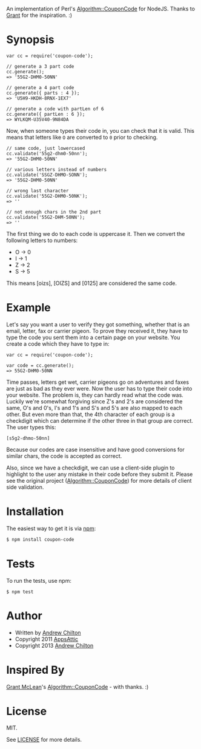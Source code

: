 An implementation of Perl's [Algorithm::CouponCode][couponcode] for NodeJS. Thanks to [Grant][grant] for the
inspiration. :)

# Synopsis #

```
var cc = require('coupon-code');

// generate a 3 part code
cc.generate();
=> '55G2-DHM0-50NN'

// generate a 4 part code
cc.generate({ parts : 4 });
=> 'U5H9-HKDH-8RNX-1EX7'

// generate a code with partLen of 6
cc.generate({ partLen : 6 });
=> WYLKQM-U35V40-9N84DA
```

Now, when someone types their code in, you can check that it is valid. This means that letters like `O`
are converted to `0` prior to checking.

```
// same code, just lowercased
cc.validate('55g2-dhm0-50nn');
=> '55G2-DHM0-50NN'

// various letters instead of numbers
cc.validate('SSGZ-DHMO-SONN');
=> '55G2-DHM0-50NN'

// wrong last character
cc.validate('55G2-DHM0-50NK');
=> ''

// not enough chars in the 2nd part
cc.validate('55G2-DHM-50NN');
=> ''
```

The first thing we do to each code is uppercase it. Then we convert the following letters to numbers:

* O -> 0
* I -> 1
* Z -> 2
* S -> 5

This means [oizs], [OIZS] and [0125] are considered the same code.

# Example #

Let's say you want a user to verify they got something, whether that is an email, letter, fax or carrier pigeon. To
prove they received it, they have to type the code you sent them into a certain page on your website. You create a code
which they have to type in:

```
var cc = require('coupon-code');

var code = cc.generate();
=> 55G2-DHM0-50NN
```

Time passes, letters get wet, carrier pigeons go on adventures and faxes are just as bad as they ever were. Now the
user has to type their code into your website. The problem is, they can hardly read what the code was. Luckily we're
somewhat forgiving since Z's and 2's are considered the same, O's and 0's, I's and 1's and S's and 5's are also mapped
to each other. But even more than that, the 4th character of each group is a checkdigit which can determine if the
other three in that group are correct. The user types this:

```
[s5g2-dhmo-50nn]
```

Because our codes are case insensitive and have good conversions for similar chars, the code is accepted as correct.

Also, since we have a checkdigit, we can use a client-side plugin to highlight to the user any mistake in their code
before they submit it. Please see the original project ([Algorithm::CouponCode][couponcode]) for more details of client
side validation.

# Installation

The easiest way to get it is via [npm][npm]:

``` bash
$ npm install coupon-code
```

# Tests

To run the tests, use npm:

```
$ npm test
```

# Author

* Written by [Andrew Chilton](http://chilts.org/blog/)
* Copyright 2011 [AppsAttic](http://appsattic.com/)
* Copyright 2013 [Andrew Chilton](http://chilts.org/)

# Inspired By

[Grant McLean](grant)'s [Algorithm::CouponCode][couponcode] - with thanks. :)

# License

MIT.

See [LICENSE][license] for more details.

[npm]: http://npmjs.org/
[couponcode]: https://github.com/grantm/Algorithm-CouponCode
[grant]: http://www.mclean.net.nz/
[license]: https://raw.github.com/appsattic/node-coupon-code/master/LICENSE
